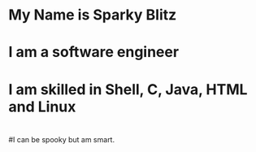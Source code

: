 # My Name is Sparky Blitz
# I am a software engineer 
# I am skilled in Shell, C, Java, HTML and Linux
#
#I can be spooky but am smart.
